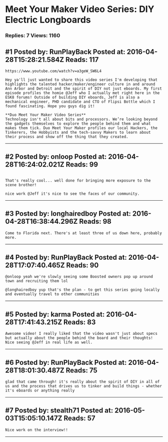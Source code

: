 # Meet Your Maker Video Series: DIY Electric Longboards

### Replies: 7 Views: 1160

## \#1 Posted by: RunPlayBack Posted at: 2016-04-28T15:28:21.584Z Reads: 117

```
https://www.youtube.com/watch?v=a3geW_SW6L4

Hey ya'll just wanted to share this video series I'm developing that highlights the talented hacker/maker/engineer culture in and around Ann Arbor and Detroit and the spirit of DIY not just eboards. My first episode profiles the homie @Jeff who I actually met right here in the ESK8 forums! Outside of building DIY eboards, Jeff is also a mechanical engineer, PHD candidate and CTO of Flipsi Bottle which I found fascinating. Hope you guys dig it!

**Duo Meet Your Maker Video Series**
Technology isn't all about bits and processors. We’re looking beyond the gadgets themselves to explore the people behind them and what makes them tick. Duo Meet Your Maker profiles our local Hackers, the Tinkerers, the Hobbyists and the tech-savvy Makers to learn about their process and show off the thing that they created.
```

---
## \#2 Posted by: onloop Posted at: 2016-04-28T16:24:02.021Z Reads: 99

```

That's really cool... well done for bringing more exposure to the scene brother!

nice work @Jeff it's nice to see the faces of our community.
```

---
## \#3 Posted by: longhairedboy Posted at: 2016-04-28T16:38:44.296Z Reads: 98

```
Come to Florida next. There's at least three of us down here, probably more.
```

---
## \#4 Posted by: RunPlayBack Posted at: 2016-04-28T17:07:40.465Z Reads: 90

```
@onloop yeah we're slowly seeing some Boosted owners pop up around town and recruiting them lol

@longhairedboy yup that's the plan - to get this series going locally and eventually travel to other communities
```

---
## \#5 Posted by: karma Posted at: 2016-04-28T17:41:43.215Z Reads: 83

```
Awesome video! I really liked that the video wasn't just about specs but actually about the people behind the board and their thoughts! Nice seeing @Jeff in real life as well.
```

---
## \#6 Posted by: RunPlayBack Posted at: 2016-04-28T18:01:30.487Z Reads: 75

```
glad that came through! it's really about the spirit of DIY in all of us and the process that drives us to tinker and build things - whether it's eboards or anything really
```

---
## \#7 Posted by: stealth71 Posted at: 2016-05-03T15:05:10.147Z Reads: 57

```
Nice work on the interview!!
```

---
